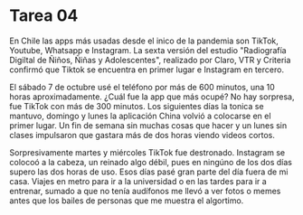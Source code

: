 # Tarea 04
En Chile las apps más usadas desde el inico de la pandemia son TikTok, Youtube, Whatsapp e 
Instagram. La sexta versión del estudio "Radiografía Digiltal de Ñiños, Ñiñas y Adolescentes", 
realizado por Claro, VTR y Criteria confirmó que Tiktok se encuentra en primer lugar e Instagram en 
tercero.

El sábado 7 de octubre usé el teléfono por más de 600 minutos, una 10 horas aproximadamente. ¿Cuál 
fue la app que más ocupé? No hay sorpresa, fue TikTok con más de 300 minutos. Los siguientes días la
tonica se mantuvo, domingo y lunes la aplicación China volvió a colocarse en el primer lugar. 
Un fin de semana sin muchas cosas que hacer y un lunes sin clases impulsaron que gastara más de dos horas
viendo videos cortos.

Sorpresivamente martes y miércoles TikTok fue destronado. Instagram se colocoó a la cabeza, un reinado 
algo débil, pues en ningúno de los dos días supero las dos horas de uso. Esos días pasé gran parte del
día fuera de mi casa. Viajes en metro para ir a la universidad o en las tardes para ir a entrenar, sumado
a que no tenía audífonos me llevó a ver fotos o memes antes que los bailes de personas que me muestra
el algortimo. 
